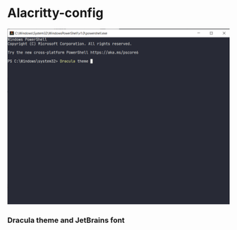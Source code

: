 # Alacritty-config
![alacritty terminal](readme-pictures/Alacritty.png)
### Dracula theme and JetBrains font
